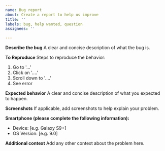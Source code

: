 ```yaml
---
name: Bug report
about: Create a report to help us improve
title: ''
labels: bug, help wanted, question
assignees: ''

---
```


**Describe the bug**
A clear and concise description of what the bug is.

**To Reproduce**
Steps to reproduce the behavior:
1. Go to '...'
2. Click on '....'
3. Scroll down to '....'
4. See error

**Expected behavior**
A clear and concise description of what you expected to happen.

**Screenshots**
If applicable, add screenshots to help explain your problem.

**Smartphone (please complete the following information):**
 - Device: [e.g. Galaxy S9+]
 - OS Version: [e.g. 9.0]

**Additional context**
Add any other context about the problem here.
